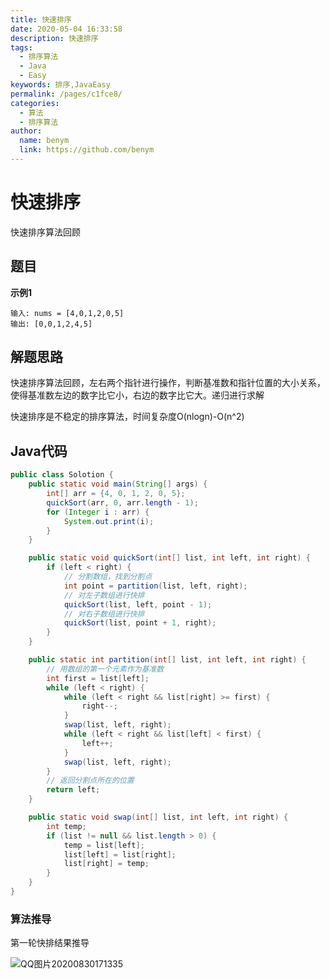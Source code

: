 ```yaml
---
title: 快速排序
date: 2020-05-04 16:33:58
description: 快速排序
tags: 
  - 排序算法
  - Java
  - Easy
keywords: 排序,JavaEasy
permalink: /pages/c1fce8/
categories: 
  - 算法
  - 排序算法
author: 
  name: benym
  link: https://github.com/benym
---
```


# 快速排序

快速排序算法回顾

## 题目

**示例1**

```
输入: nums = [4,0,1,2,0,5]
输出: [0,0,1,2,4,5]
```

## 解题思路

快速排序算法回顾，左右两个指针进行操作，判断基准数和指针位置的大小关系，使得基准数左边的数字比它小，右边的数字比它大。递归进行求解

快速排序是不稳定的排序算法，时间复杂度O(nlogn)-O(n^2)

## Java代码

```java
public class Solotion {
    public static void main(String[] args) {
        int[] arr = {4, 0, 1, 2, 0, 5};
        quickSort(arr, 0, arr.length - 1);
        for (Integer i : arr) {
            System.out.print(i);
        }
    }

    public static void quickSort(int[] list, int left, int right) {
        if (left < right) {
            // 分割数组，找到分割点
            int point = partition(list, left, right);
            // 对左子数组进行快排
            quickSort(list, left, point - 1);
            // 对右子数组进行快排
            quickSort(list, point + 1, right);
        }
    }

    public static int partition(int[] list, int left, int right) {
        // 用数组的第一个元素作为基准数
        int first = list[left];
        while (left < right) {
            while (left < right && list[right] >= first) {
                right--;
            }
            swap(list, left, right);
            while (left < right && list[left] < first) {
                left++;
            }
            swap(list, left, right);
        }
        // 返回分割点所在的位置
        return left;
    }

    public static void swap(int[] list, int left, int right) {
        int temp;
        if (list != null && list.length > 0) {
            temp = list[left];
            list[left] = list[right];
            list[right] = temp;
        }
    }
}
```

### 算法推导

第一轮快排结果推导

![QQ图片20200830171335](https://image-1-1257237419.cos.ap-chongqing.myqcloud.com/img/QQ%E5%9B%BE%E7%89%8720200830171335.jpg)

